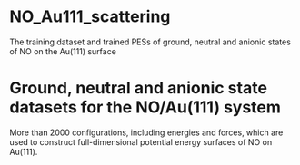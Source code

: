 # NO_Au111_scattering
The training dataset and trained PESs of ground, neutral and anionic states of NO on the Au(111) surface
# Ground, neutral and anionic state datasets for the NO/Au(111) system
More than 2000 configurations, including energies and forces, which are used to construct full-dimensional potential energy surfaces of NO on Au(111).
